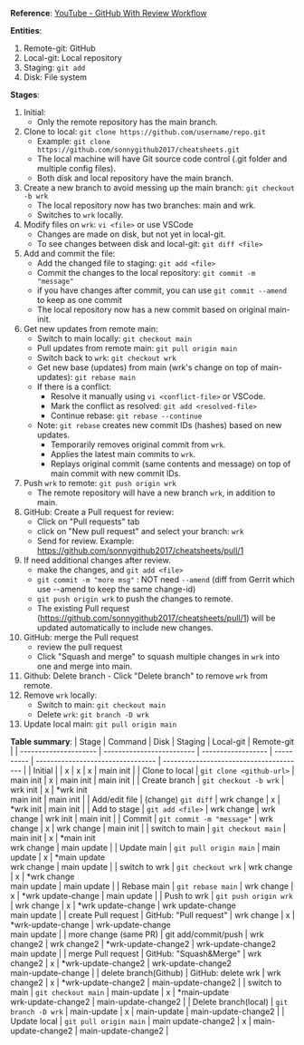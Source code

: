 **Reference**: [YouTube - GitHub With Review Workflow](https://www.youtube.com/watch?v=uj8hjLyEBmU)

**Entities**:
  1. Remote-git: GitHub
  2. Local-git: Local repository
  3. Staging: `git add`
  4. Disk: File system

**Stages**:
  1. Initial:
     - Only the remote repository has the main branch.
  2. Clone to local: `git clone https://github.com/username/repo.git`
     - Example: `git clone https://github.com/sonnygithub2017/cheatsheets.git`
     - The local machine will have Git source code control (.git folder and multiple config files).
     - Both disk and local repository have the main branch.
  3. Create a new branch to avoid messing up the main branch: `git checkout -b wrk`
     - The local repository now has two branches: main and wrk.
     - Switches to `wrk` locally.
  4. Modify files on `wrk`: `vi <file>` or use VSCode
     - Changes are made on disk, but not yet in local-git.
     - To see changes between disk and local-git: `git diff <file>`
  5. Add and commit the file:
     - Add the changed file to staging: `git add <file>`
     - Commit the changes to the local repository: `git commit -m "message"`
     - if you have changes after commit, you can use `git commit --amend` to keep as one commit
     - The local repository now has a new commit based on original main-init.
  6. Get new updates from remote main:
     - Switch to main locally: `git checkout main`
     - Pull updates from remote main: `git pull origin main`
     - Switch back to `wrk`: `git checkout wrk`
     - Get new base (updates) from main (wrk's change on top of main-updates): `git rebase main`
     - If there is a conflict:
       - Resolve it manually using `vi <conflict-file>` or VSCode.
       - Mark the conflict as resolved: `git add <resolved-file>`
       - Continue rebase: `git rebase --continue`
     - Note: `git rebase` creates new commit IDs (hashes) based on new updates.
       - Temporarily removes original commit from `wrk`.
       - Applies the latest main commits to `wrk`.
       - Replays original commit (same contents and message) on top of main commit with new commit IDs.
  7. Push `wrk` to remote: `git push origin wrk`
        - The remote repository will have a new branch `wrk`, in addition to main.
  8.  GitHub: Create a Pull request for review:
       - Click on "Pull requests" tab
       - click on "New pull request" and select your branch: `wrk`
       - Send for review. Example: https://github.com/sonnygithub2017/cheatsheets/pull/1
  9.  If need additional changes after review.
       - make the changes, and `git add <file>`
       - `git commit -m "more msg"` : NOT need `--amend` (diff from Gerrit which use --amend to keep the same change-id)
       - `git push origin wrk` to push the changes to remote.
       - The existing Pull request (https://github.com/sonnygithub2017/cheatsheets/pull/1) will be updated automatically to include new changes.
  10. GitHub: merge the Pull request
       - review the pull request
       - Click "Squash and merge" to squash multiple changes in `wrk` into one and merge into main.
  11. Github: Delete branch
     - Click "Delete branch" to remove `wrk` from remote.
  12. Remove `wrk` locally:
      - Switch to main: `git checkout main`
      - Delete `wrk`: `git branch -D wrk`
  13. Update local main: `git pull origin main`

**Table summary**:
| Stage                 | Command                   | Disk               | Staging    | Local-git                         | Remote-git                              |
| --------------------- | ------------------------- | ------------------ | ---------- | --------------------------------- | --------------------------------------- |
| Initial               |                           | x                  | x          | x                                 | main init                               |
| Clone to local        | `git clone <github-url>`  | main init          | x          | main init                         | main init                               |
| Create branch         | `git checkout -b wrk`     | wrk init           | x          | *wrk init<br>main init            | main init                               |
| Add/edit file         | (change) `git diff`       | wrk change         | x          | *wrk init                         | main init                               |
| Add to stage          | `git add <file>`          | wrk change         | wrk change | wrk init                          | main init                               |
| Commit                | `git commit -m "message"` | wrk change         | x          | wrk change                        | main init                               |
| switch to main        | `git checkout main`       | main init          | x          | *main init<br>wrk change          | main update                             |
| Update main           | `git pull origin main`    | main update        | x          | *main update<br>wrk change        | main update                             |
| switch to wrk         | `git checkout wrk`        | wrk change         | x          | *wrk change<br>main update        | main update                             |
| Rebase main           | `git rebase main`         | wrk change         | x          | *wrk update-change                | main update                             |
| Push to wrk           | `git push origin wrk`     | wrk change         | x          | *wrk update-change                | wrk update-change<br>main update        |
| create Pull request   | GitHub: "Pull request"    | wrk change         | x          | *wrk-update-change                | wrk-update-change<br>main update        |
| more change (same PR) | git add/commit/push    | wrk change2         | wrk change2   | *wrk-update-change2                | wrk-update-change2<br>main update        |
| merge Pull request    | GitHub: "Squash&Merge"    | wrk change2         | x          | *wrk-update-change2                | wrk-update-change2<br>main-update-change |
| delete branch(Github) | GitHub: delete wrk        | wrk change2         | x          | *wrk-update-change2                | main-update-change2                      |
| switch to main        | `git checkout main`       | main-update        | x          | *main-update<br>wrk-update-change2 | main-update-change2                      |
| Delete branch(local)  | `git branch -D wrk`       | main-update        | x          | main-update                       | main-update-change2                      |
| Update local          | `git pull origin main`    | main update-change2 | x          | main-update-change2                | main-update-change2                      |
